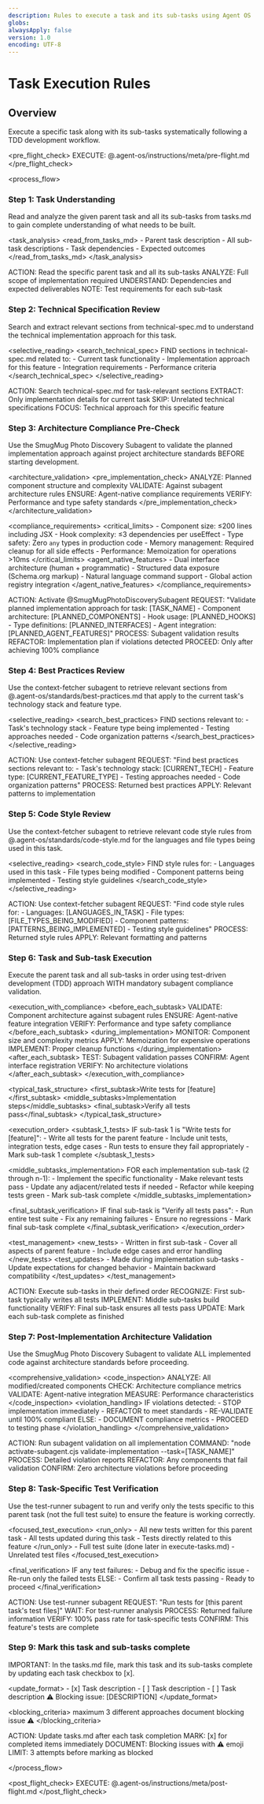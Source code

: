 ```yaml
---
description: Rules to execute a task and its sub-tasks using Agent OS
globs:
alwaysApply: false
version: 1.0
encoding: UTF-8
---
```


# Task Execution Rules

## Overview

Execute a specific task along with its sub-tasks systematically following a TDD development workflow.

<pre_flight_check>
  EXECUTE: @.agent-os/instructions/meta/pre-flight.md
</pre_flight_check>


<process_flow>

<step number="1" name="task_understanding">

### Step 1: Task Understanding

Read and analyze the given parent task and all its sub-tasks from tasks.md to gain complete understanding of what needs to be built.

<task_analysis>
  <read_from_tasks_md>
    - Parent task description
    - All sub-task descriptions
    - Task dependencies
    - Expected outcomes
  </read_from_tasks_md>
</task_analysis>

<instructions>
  ACTION: Read the specific parent task and all its sub-tasks
  ANALYZE: Full scope of implementation required
  UNDERSTAND: Dependencies and expected deliverables
  NOTE: Test requirements for each sub-task
</instructions>

</step>

<step number="2" name="technical_spec_review">

### Step 2: Technical Specification Review

Search and extract relevant sections from technical-spec.md to understand the technical implementation approach for this task.

<selective_reading>
  <search_technical_spec>
    FIND sections in technical-spec.md related to:
    - Current task functionality
    - Implementation approach for this feature
    - Integration requirements
    - Performance criteria
  </search_technical_spec>
</selective_reading>

<instructions>
  ACTION: Search technical-spec.md for task-relevant sections
  EXTRACT: Only implementation details for current task
  SKIP: Unrelated technical specifications
  FOCUS: Technical approach for this specific feature
</instructions>

</step>

<step number="3" subagent="SmugMugPhotoDiscoverySubagent" name="architecture_compliance_check">

### Step 3: Architecture Compliance Pre-Check

Use the SmugMug Photo Discovery Subagent to validate the planned implementation approach against project architecture standards BEFORE starting development.

<architecture_validation>
  <pre_implementation_check>
    ANALYZE: Planned component structure and complexity
    VALIDATE: Against subagent architecture rules
    ENSURE: Agent-native compliance requirements
    VERIFY: Performance and type safety standards
  </pre_implementation_check>
</architecture_validation>

<compliance_requirements>
  <critical_limits>
    - Component size: ≤200 lines including JSX
    - Hook complexity: ≤3 dependencies per useEffect
    - Type safety: Zero `any` types in production code
    - Memory management: Required cleanup for all side effects
    - Performance: Memoization for operations >10ms
  </critical_limits>
  <agent_native_features>
    - Dual interface architecture (human + programmatic)
    - Structured data exposure (Schema.org markup)
    - Natural language command support
    - Global action registry integration
  </agent_native_features>
</compliance_requirements>

<instructions>
  ACTION: Activate @SmugMugPhotoDiscoverySubagent
  REQUEST: "Validate planned implementation approach for task: [TASK_NAME]
           - Component architecture: [PLANNED_COMPONENTS]
           - Hook usage: [PLANNED_HOOKS]
           - Type definitions: [PLANNED_INTERFACES]
           - Agent integration: [PLANNED_AGENT_FEATURES]"
  PROCESS: Subagent validation results
  REFACTOR: Implementation plan if violations detected
  PROCEED: Only after achieving 100% compliance
</instructions>

</step>

<step number="4" subagent="context-fetcher" name="best_practices_review">

### Step 4: Best Practices Review

Use the context-fetcher subagent to retrieve relevant sections from @.agent-os/standards/best-practices.md that apply to the current task's technology stack and feature type.

<selective_reading>
  <search_best_practices>
    FIND sections relevant to:
    - Task's technology stack
    - Feature type being implemented
    - Testing approaches needed
    - Code organization patterns
  </search_best_practices>
</selective_reading>

<instructions>
  ACTION: Use context-fetcher subagent
  REQUEST: "Find best practices sections relevant to:
            - Task's technology stack: [CURRENT_TECH]
            - Feature type: [CURRENT_FEATURE_TYPE]
            - Testing approaches needed
            - Code organization patterns"
  PROCESS: Returned best practices
  APPLY: Relevant patterns to implementation
</instructions>

</step>

<step number="5" subagent="context-fetcher" name="code_style_review">

### Step 5: Code Style Review

Use the context-fetcher subagent to retrieve relevant code style rules from @.agent-os/standards/code-style.md for the languages and file types being used in this task.

<selective_reading>
  <search_code_style>
    FIND style rules for:
    - Languages used in this task
    - File types being modified
    - Component patterns being implemented
    - Testing style guidelines
  </search_code_style>
</selective_reading>

<instructions>
  ACTION: Use context-fetcher subagent
  REQUEST: "Find code style rules for:
            - Languages: [LANGUAGES_IN_TASK]
            - File types: [FILE_TYPES_BEING_MODIFIED]
            - Component patterns: [PATTERNS_BEING_IMPLEMENTED]
            - Testing style guidelines"
  PROCESS: Returned style rules
  APPLY: Relevant formatting and patterns
</instructions>

</step>

<step number="6" name="task_execution">

### Step 6: Task and Sub-task Execution

Execute the parent task and all sub-tasks in order using test-driven development (TDD) approach WITH mandatory subagent compliance validation.

<execution_with_compliance>
  <before_each_subtask>
    VALIDATE: Component architecture against subagent rules
    ENSURE: Agent-native feature integration
    VERIFY: Performance and type safety compliance
  </before_each_subtask>
  <during_implementation>
    MONITOR: Component size and complexity metrics
    APPLY: Memoization for expensive operations
    IMPLEMENT: Proper cleanup functions
  </during_implementation>
  <after_each_subtask>
    TEST: Subagent validation passes
    CONFIRM: Agent interface registration
    VERIFY: No architecture violations
  </after_each_subtask>
</execution_with_compliance>

<typical_task_structure>
  <first_subtask>Write tests for [feature]</first_subtask>
  <middle_subtasks>Implementation steps</middle_subtasks>
  <final_subtask>Verify all tests pass</final_subtask>
</typical_task_structure>

<execution_order>
  <subtask_1_tests>
    IF sub-task 1 is "Write tests for [feature]":
      - Write all tests for the parent feature
      - Include unit tests, integration tests, edge cases
      - Run tests to ensure they fail appropriately
      - Mark sub-task 1 complete
  </subtask_1_tests>

  <middle_subtasks_implementation>
    FOR each implementation sub-task (2 through n-1):
      - Implement the specific functionality
      - Make relevant tests pass
      - Update any adjacent/related tests if needed
      - Refactor while keeping tests green
      - Mark sub-task complete
  </middle_subtasks_implementation>

  <final_subtask_verification>
    IF final sub-task is "Verify all tests pass":
      - Run entire test suite
      - Fix any remaining failures
      - Ensure no regressions
      - Mark final sub-task complete
  </final_subtask_verification>
</execution_order>

<test_management>
  <new_tests>
    - Written in first sub-task
    - Cover all aspects of parent feature
    - Include edge cases and error handling
  </new_tests>
  <test_updates>
    - Made during implementation sub-tasks
    - Update expectations for changed behavior
    - Maintain backward compatibility
  </test_updates>
</test_management>

<instructions>
  ACTION: Execute sub-tasks in their defined order
  RECOGNIZE: First sub-task typically writes all tests
  IMPLEMENT: Middle sub-tasks build functionality
  VERIFY: Final sub-task ensures all tests pass
  UPDATE: Mark each sub-task complete as finished
</instructions>

</step>

<step number="7" subagent="SmugMugPhotoDiscoverySubagent" name="architecture_validation">

### Step 7: Post-Implementation Architecture Validation

Use the SmugMug Photo Discovery Subagent to validate ALL implemented code against architecture standards before proceeding.

<comprehensive_validation>
  <code_inspection>
    ANALYZE: All modified/created components
    CHECK: Architecture compliance metrics
    VALIDATE: Agent-native integration
    MEASURE: Performance characteristics
  </code_inspection>
  <violation_handling>
    IF violations detected:
      - STOP implementation immediately
      - REFACTOR to meet standards
      - RE-VALIDATE until 100% compliant
    ELSE:
      - DOCUMENT compliance metrics
      - PROCEED to testing phase
  </violation_handling>
</comprehensive_validation>

<instructions>
  ACTION: Run subagent validation on all implementation
  COMMAND: "node activate-subagent.cjs validate-implementation --task=[TASK_NAME]"
  PROCESS: Detailed violation reports
  REFACTOR: Any components that fail validation
  CONFIRM: Zero architecture violations before proceeding
</instructions>

</step>

<step number="8" subagent="test-runner" name="task_test_verification">

### Step 8: Task-Specific Test Verification

Use the test-runner subagent to run and verify only the tests specific to this parent task (not the full test suite) to ensure the feature is working correctly.

<focused_test_execution>
  <run_only>
    - All new tests written for this parent task
    - All tests updated during this task
    - Tests directly related to this feature
  </run_only>
  <skip>
    - Full test suite (done later in execute-tasks.md)
    - Unrelated test files
  </skip>
</focused_test_execution>

<final_verification>
  IF any test failures:
    - Debug and fix the specific issue
    - Re-run only the failed tests
  ELSE:
    - Confirm all task tests passing
    - Ready to proceed
</final_verification>

<instructions>
  ACTION: Use test-runner subagent
  REQUEST: "Run tests for [this parent task's test files]"
  WAIT: For test-runner analysis
  PROCESS: Returned failure information
  VERIFY: 100% pass rate for task-specific tests
  CONFIRM: This feature's tests are complete
</instructions>

</step>

<step number="9" name="task_status_updates">

### Step 9: Mark this task and sub-tasks complete

IMPORTANT: In the tasks.md file, mark this task and its sub-tasks complete by updating each task checkbox to [x].

<update_format>
  <completed>- [x] Task description</completed>
  <incomplete>- [ ] Task description</incomplete>
  <blocked>
    - [ ] Task description
    ⚠️ Blocking issue: [DESCRIPTION]
  </blocked>
</update_format>

<blocking_criteria>
  <attempts>maximum 3 different approaches</attempts>
  <action>document blocking issue</action>
  <emoji>⚠️</emoji>
</blocking_criteria>

<instructions>
  ACTION: Update tasks.md after each task completion
  MARK: [x] for completed items immediately
  DOCUMENT: Blocking issues with ⚠️ emoji
  LIMIT: 3 attempts before marking as blocked
</instructions>

</step>

</process_flow>

<post_flight_check>
  EXECUTE: @.agent-os/instructions/meta/post-flight.md
</post_flight_check>
